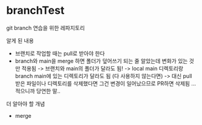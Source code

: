 # branchTest
git branch 연습을 위한 레파지토리

알게 된 내용
- 브랜치로 작업할 때는 pull로 받아야 한다
- branch와 main을 merge 하면 폴더가 덮어쓰기 되는 줄 알았는데 변화가 있는 것만 적용됨
    -> 브랜치와 main의 폴더가 달라도 됨!
    -> local main 디렉토리랑 branch main에 있는 디렉토리가 달라도 됨 (다 사용하지 않는다면)
    -> 대신 pull 받은 파일이나 디렉토리를 삭제했다면 그건 변경이 일어났으므로 PR하면 삭제됨 ... 적으니까 당연한 말..

더 알아야 할 개념
- merge
